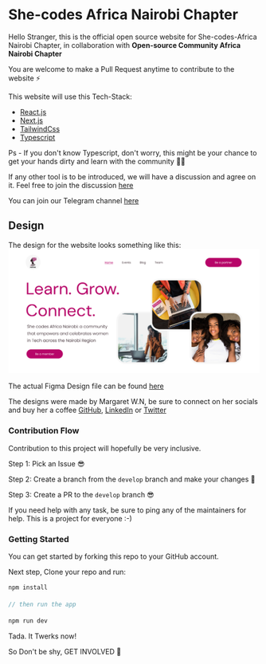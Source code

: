 # She-codes Africa Nairobi Chapter

Hello Stranger, this is the official open source website for She-codes-Africa Nairobi Chapter, in collaboration with **Open-source Community Africa Nairobi Chapter**

You are welcome to make a Pull Request anytime to contribute to the website ⚡

This website will use this Tech-Stack:

- [React.js](https://beta.reactjs.org/)
- [Next.js](https://nextjs.org/)
- [TailwindCss](https://tailwindcss.com/)
- [Typescript](https://www.typescriptlang.org/)

Ps - If you don't know Typescript, don't worry, this might be your chance to get your hands dirty and learn with the community 🤝🏿

If any other tool is to be introduced, we will have a discussion and agree on it. Feel free to join the discussion [here]()

You can join our Telegram channel [here](https://t.me/oscanairobi)

## Design

The design for the website looks something like this:
![Image](she-codes.png)

The actual Figma Design file can be found [here](https://www.figma.com/file/PdCJdQHmyhjKSSy6dgHMut/She-Codes-Africa-Nairobi?node-id=0%3A1)

The designs were made by Margaret W.N, be sure to connect on her socials and buy her a coffee [GitHub](https://github.com/M-Tee/), [LinkedIn](https://www.linkedin.com/in/margaret-wambui-481042187/) or [Twitter](https://twitter.com/margytom_)

### Contribution Flow

Contribution to this project will hopefully be very inclusive.

Step 1: Pick an Issue 😎

Step 2: Create a branch from the `develop` branch and make your changes 🌿

Step 3: Create a PR to the `develop` branch 😎

If you need help with any task, be sure to ping any of the maintainers for help. This is a project for everyone :-)

### Getting Started

You can get started by forking this repo to your GitHub account.

Next step, Clone your repo and run:

```js
npm install

// then run the app

npm run dev
```

Tada. It Twerks now!

So Don't be shy, GET INVOLVED 🥳
